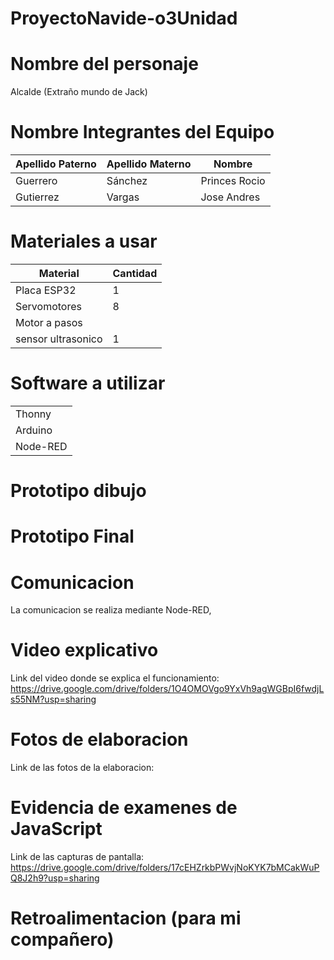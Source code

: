 # ProyectoNavide-o3Unidad

# Nombre del personaje 

Alcalde (Extraño mundo de Jack)

# Nombre Integrantes del Equipo

| Apellido Paterno | Apellido Materno | Nombre |
|--------------|--------------|--------------|
| Guerrero| Sánchez | Princes Rocio|
| Gutierrez | Vargas | Jose Andres |




# Materiales a usar
| Material | Cantidad |
|--------------|-----------|
|Placa ESP32| 1 |
|Servomotores| 8 |
|Motor a pasos| |
|sensor ultrasonico| 1 |

# Software a utilizar
| |
|-------|
|Thonny| 
|Arduino|
|Node-RED|

# Prototipo dibujo 


# Prototipo Final 

# Comunicacion 

La comunicacion se realiza mediante Node-RED,

# Video explicativo 

Link del video donde se explica el funcionamiento: https://drive.google.com/drive/folders/1O4OMOVgo9YxVh9agWGBpI6fwdjLs55NM?usp=sharing

# Fotos de elaboracion 

Link de las fotos de la elaboracion: 

# Evidencia de examenes de JavaScript

Link de las capturas de pantalla: https://drive.google.com/drive/folders/17cEHZrkbPWvjNoKYK7bMCakWuPQ8J2h9?usp=sharing

# Retroalimentacion (para mi compañero) 

